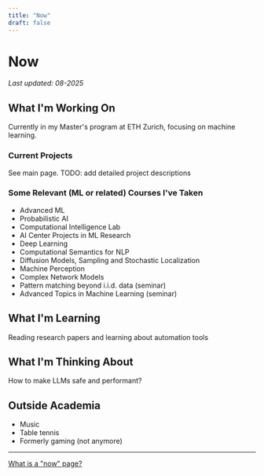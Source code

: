 ```yaml
---
title: "Now"
draft: false
---
```

# Now

*Last updated: 08-2025*

## What I'm Working On

Currently in my Master's program at ETH Zurich, focusing on machine learning. 

### Current Projects

See main page. TODO: add detailed project descriptions

### Some Relevant (ML or related) Courses I've Taken

- Advanced ML 
- Probabilistic AI
- Computational Intelligence Lab
- AI Center Projects in ML Research
- Deep Learning
- Computational Semantics for NLP
- Diffusion Models, Sampling and Stochastic Localization
- Machine Perception
- Complex Network Models
- Pattern matching beyond i.i.d. data (seminar)
- Advanced Topics in Machine Learning (seminar)

## What I'm Learning

Reading research papers and learning about automation tools

## What I'm Thinking About

How to make LLMs safe and performant?

## Outside Academia

- Music
- Table tennis
- Formerly gaming (not anymore)

---

[What is a "now" page?](https://nownownow.com/about)
